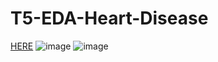 # T5-EDA-Heart-Disease


[ HERE](https://https://www.kaggle.com/ikarus777/best-artworks-of-all-time)
![image](https://user-images.githubusercontent.com/89250515/150742393-bf30473b-b3df-4948-8425-035dfcf658e0.png)
![image](https://user-images.githubusercontent.com/89250515/150742431-35d61071-e570-423f-8500-acf47102f639.png)
